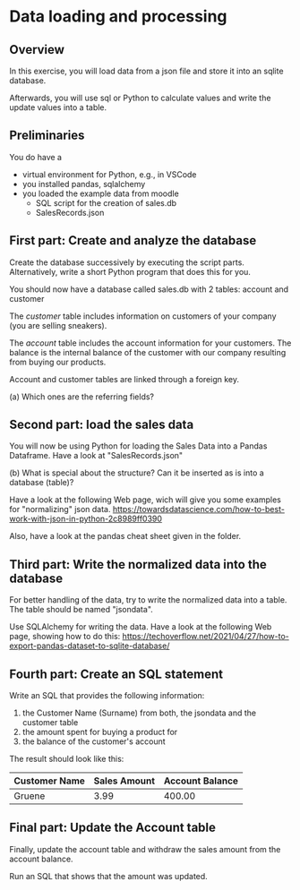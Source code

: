 # Data loading and processing 

## Overview
In this exercise, you will load data from a json file and store it into an sqlite database.

Afterwards, you will use sql or Python to calculate values and write the update values into a table.

## Preliminaries
You do have a 
* virtual environment for Python, e.g., in VSCode
* you installed pandas, sqlalchemy
* you loaded the example data from moodle
    * SQL script for the creation of sales.db
    * SalesRecords.json

## First part: Create and analyze the database
Create the database successively by executing the script parts.
Alternatively, write a short Python program that does this for you.

You should now have a database called sales.db with 2 tables: account and customer

The *customer* table includes information on customers of your company (you are selling sneakers).

The *account* table includes the account information for your customers. The balance is the internal balance of the customer with our company resulting from buying our products. 

Account and customer tables are linked through a foreign key. 

(a) Which ones are the referring fields?

## Second part: load the sales data 
You will now be using Python for loading the Sales Data into a Pandas Dataframe. 
Have a look at "SalesRecords.json"

(b) What is special about the structure? Can it be inserted as is into a database (table)?

Have a look at the following Web page, wich will give you some examples for "normalizing" json data. 
https://towardsdatascience.com/how-to-best-work-with-json-in-python-2c8989ff0390

Also, have a look at the pandas cheat sheet given in the folder.

## Third part: Write the normalized data into the database
For better handling of the data, try to write the normalized data into a table. The table should be named "jsondata".

Use SQLAlchemy for writing the data. 
Have a look at the following Web page, showing how to do this:
https://techoverflow.net/2021/04/27/how-to-export-pandas-dataset-to-sqlite-database/


## Fourth part: Create an SQL statement
Write an SQL that provides the following information:

1) the Customer Name (Surname) from both, the jsondata and the customer table
2) the amount spent for buying a product for 
3) the balance of the customer's account

The result should look like this:

| Customer Name | Sales Amount | Account Balance |
| ---| --- | --- |
| Gruene | 3.99 | 400.00 |

## Final part: Update the Account table
Finally, update the account table and withdraw the sales amount from the account balance.

Run an SQL that shows that the amount was updated.


